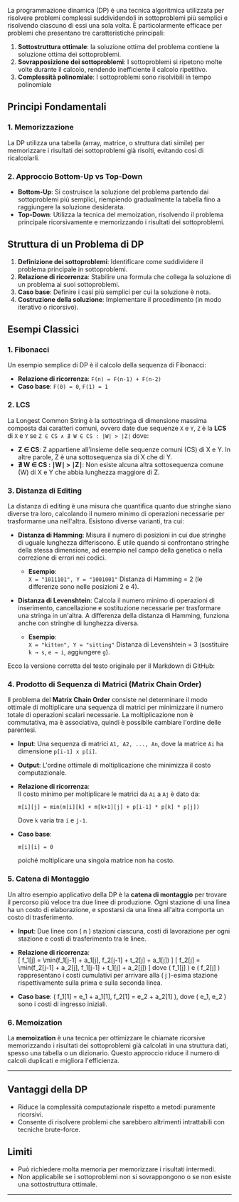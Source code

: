 La programmazione dinamica (DP) è una tecnica algoritmica utilizzata per risolvere problemi complessi suddividendoli in sottoproblemi più semplici e risolvendo ciascuno di essi una sola volta.
È particolarmente efficace per problemi che presentano tre caratteristiche principali:

1. **Sottostruttura ottimale**: la soluzione ottima del problema contiene la soluzione ottima dei sottoproblemi.
2. **Sovrapposizione dei sottoproblemi**: I sottoproblemi si ripetono molte volte durante il calcolo, rendendo inefficiente il calcolo ripetitivo.
3. **Complessità polinomiale**: I sottoproblemi sono risolvibili in tempo polinomiale

## Principi Fondamentali

### 1. Memorizzazione
La DP utilizza una tabella (array, matrice, o struttura dati simile) per memorizzare i risultati dei sottoproblemi già risolti, evitando così di ricalcolarli.

### 2. Approccio Bottom-Up vs Top-Down
- **Bottom-Up**: Si costruisce la soluzione del problema partendo dai sottoproblemi più semplici, riempiendo gradualmente la tabella fino a raggiungere la soluzione desiderata.
- **Top-Down**: Utilizza la tecnica del memoization, risolvendo il problema principale ricorsivamente e memorizzando i risultati dei sottoproblemi.

## Struttura di un Problema di DP
1. **Definizione dei sottoproblemi**: Identificare come suddividere il problema principale in sottoproblemi.
2. **Relazione di ricorrenza**: Stabilire una formula che collega la soluzione di un problema ai suoi sottoproblemi.
3. **Caso base**: Definire i casi più semplici per cui la soluzione è nota.
4. **Costruzione della soluzione**: Implementare il procedimento (in modo iterativo o ricorsivo).

## Esempi Classici

### 1. Fibonacci
Un esempio semplice di DP è il calcolo della sequenza di Fibonacci:

- **Relazione di ricorrenza**: `F(n) = F(n-1) + F(n-2)`
- **Caso base**: `F(0) = 0`, `F(1) = 1`

### 2. LCS
La Longest Common String è la sottostringa di dimensione massima composta dai caratteri comuni, ovvero date due sequenze `X` e `Y`, `Z` è la **LCS** di `X` e `Y` se `Z ∈ CS ∧ ∄ W ∈ CS : |W| > |Z|` dove:
- **Z ∈ CS**: Z appartiene all'insieme delle sequenze comuni (CS) di X e Y. In altre parole, Z è una sottosequenza sia di X che di Y.
- **∄ W ∈ CS : ∣W∣ > ∣Z∣**: Non esiste alcuna altra sottosequenza comune (W) di X e Y che abbia lunghezza maggiore di Z.

### 3. Distanza di Editing
La distanza di editing è una misura che quantifica quanto due stringhe siano diverse tra loro, calcolando il numero minimo di operazioni necessarie per trasformarne una nell'altra. Esistono diverse varianti, tra cui:

- **Distanza di Hamming**:
  Misura il numero di posizioni in cui due stringhe di uguale lunghezza differiscono. È utile quando si confrontano stringhe della stessa dimensione, ad esempio nel campo della genetica o nella correzione di errori nei codici.

   - **Esempio**:  
      `X = "1011101", Y = "1001001"`
      Distanza di Hamming = 2 (le differenze sono nelle posizioni 2 e 4).

- **Distanza di Levenshtein**:
  Calcola il numero minimo di operazioni di inserimento, cancellazione e sostituzione necessarie per trasformare una stringa in un'altra. A differenza della distanza di Hamming, funziona anche con stringhe di lunghezza diversa.

   - **Esempio**:  
      `X = "kitten", Y = "sitting"`
      Distanza di Levenshtein = 3 (sostituire `k → s`, `e → i`, aggiungere `g`).

Ecco la versione corretta del testo originale per il Markdown di GitHub:

### 4. Prodotto di Sequenza di Matrici (Matrix Chain Order)

Il problema del **Matrix Chain Order** consiste nel determinare il modo ottimale di moltiplicare una sequenza di matrici per minimizzare il numero totale di operazioni scalari necessarie. La moltiplicazione non è commutativa, ma è associativa, quindi è possibile cambiare l'ordine delle parentesi.

- **Input**: Una sequenza di matrici `A1, A2, ..., An`, dove la matrice `Ai` ha dimensione `p[i-1] x p[i]`.
- **Output**: L'ordine ottimale di moltiplicazione che minimizza il costo computazionale.

- **Relazione di ricorrenza**:  
  Il costo minimo per moltiplicare le matrici da `Ai` a `Aj` è dato da:  
  ```
  m[i][j] = min(m[i][k] + m[k+1][j] + p[i-1] * p[k] * p[j])
  ```
  Dove `k` varia tra `i` e `j-1`.

- **Caso base**:  
  ```
  m[i][i] = 0
  ```
  poiché moltiplicare una singola matrice non ha costo.
  
### 5. Catena di Montaggio
Un altro esempio applicativo della DP è la **catena di montaggio** per trovare il percorso più veloce tra due linee di produzione. Ogni stazione di una linea ha un costo di elaborazione, e spostarsi da una linea all'altra comporta un costo di trasferimento.

- **Input**: Due linee con \( n \) stazioni ciascuna, costi di lavorazione per ogni stazione e costi di trasferimento tra le linee.
- **Relazione di ricorrenza**:  
  \[
  f_1[j] = \min(f_1[j-1] + a_1[j], f_2[j-1] + t_2[j] + a_1[j])
  \]
  \[
  f_2[j] = \min(f_2[j-1] + a_2[j], f_1[j-1] + t_1[j] + a_2[j])
  \]
  dove \( f_1[j] \) e \( f_2[j] \) rappresentano i costi cumulativi per arrivare alla \( j \)-esima stazione rispettivamente sulla prima e sulla seconda linea.

- **Caso base**: \( f_1[1] = e_1 + a_1[1], f_2[1] = e_2 + a_2[1] \), dove \( e_1, e_2 \) sono i costi di ingresso iniziali.

### 6. Memoization
La **memoization** è una tecnica per ottimizzare le chiamate ricorsive memorizzando i risultati dei sottoproblemi già calcolati in una struttura dati, spesso una tabella o un dizionario. Questo approccio riduce il numero di calcoli duplicati e migliora l'efficienza.

---

## Vantaggi della DP
- Riduce la complessità computazionale rispetto a metodi puramente ricorsivi.
- Consente di risolvere problemi che sarebbero altrimenti intrattabili con tecniche brute-force.

## Limiti
- Può richiedere molta memoria per memorizzare i risultati intermedi.
- Non applicabile se i sottoproblemi non si sovrappongono o se non esiste una sottostruttura ottimale.

---
